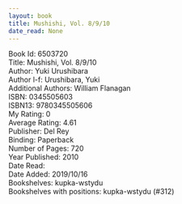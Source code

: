 ```yaml
---
layout: book
title: Mushishi, Vol. 8/9/10
date_read: None
---
```


Book Id: 6503720<br />
Title: Mushishi, Vol. 8/9/10<br />
Author: Yuki Urushibara<br />
Author l-f: Urushibara, Yuki<br />
Additional Authors: William Flanagan<br />
ISBN: 0345505603<br />
ISBN13: 9780345505606<br />
My Rating: 0<br />
Average Rating: 4.61<br />
Publisher: Del Rey<br />
Binding: Paperback<br />
Number of Pages: 720<br />
Year Published: 2010<br />
Date Read: <br />
Date Added: 2019/10/16<br />
Bookshelves: kupka-wstydu<br />
Bookshelves with positions: kupka-wstydu (#312)<br />

